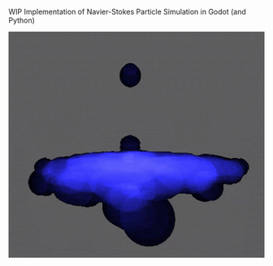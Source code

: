 WIP Implementation of Navier-Stokes Particle Simulation in Godot (and Python)

<img src="demo.gif">
